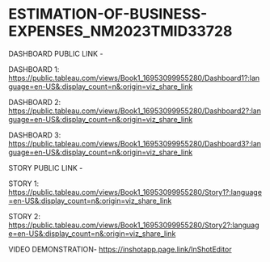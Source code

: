# ESTIMATION-OF-BUSINESS-EXPENSES_NM2023TMID33728

DASHBOARD PUBLIC LINK -

DASHBOARD 1:
https://public.tableau.com/views/Book1_16953099955280/Dashboard1?:language=en-US&:display_count=n&:origin=viz_share_link

DASHBOARD 2:
https://public.tableau.com/views/Book1_16953099955280/Dashboard2?:language=en-US&:display_count=n&:origin=viz_share_link

DASHBOARD 3:
https://public.tableau.com/views/Book1_16953099955280/Dashboard3?:language=en-US&:display_count=n&:origin=viz_share_link

STORY PUBLIC LINK -

STORY 1:
https://public.tableau.com/views/Book1_16953099955280/Story1?:language=en-US&:display_count=n&:origin=viz_share_link

STORY 2:
https://public.tableau.com/views/Book1_16953099955280/Story2?:language=en-US&:display_count=n&:origin=viz_share_link

VIDEO DEMONSTRATION-
https://inshotapp.page.link/InShotEditor

